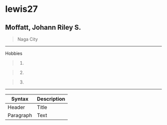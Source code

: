 # lewis27
Moffatt, Johann Riley S.
---


> Naga City
---
Hobbies
> 1.

> 2.

> 3.
---

| Syntax | Description |
| ----------- | ----------- |
| Header | Title |
| Paragraph | Text |
